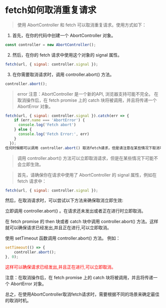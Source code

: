 # fetch如何取消重复请求
> 使用 AbortController 和 fetch 可以取消重复请求。使用方式如下：

1. 首先，在你的代码中创建一个 AbortController 对象。

```js
const controller = new AbortController();
```

2. 然后，在你的 fetch 请求中使用这个对象的 signal 属性。
```js
fetch(url, { signal: controller.signal });
```
3. 在你需要取消请求时，调用 controller.abort() 方法。
```js
controller.abort();

```
> error 注意：AbortController 是一个新的API, 浏览器支持可能不完全。
> 在取消操作后，在 fetch promise 上的 catch 块将被调用，并且将传递一个 AbortError 对象。
```js
fetch(url, { signal: controller.signal }).catch(err => {
    if (err.name === 'AbortError') {
      console.log('Fetch abort')
    } else {
      console.log('Fetch Error:', err)
    }
  });
任何时候都可以调用 controller.abort() 取消fetch请求，但是请注意在某些情况下取消可能不会立即生效。
```

> 调用 controller.abort() 方法可以立即取消请求，但是在某些情况下可能不会立即生效。

> 首先，请确保你在请求中使用了 AbortController 的 signal 属性，例如在 fetch 请求中：
```js
fetch(url, { signal: controller.signal });

```

然后，在取消请求时，可以尝试以下方法来确保取消立即生效:

立即调用 controller.abort() 。在请求还未发出或者正在进行时立即取消。

在 fetch promise 的 then 块或者 catch 块中调用 controller.abort() 方法。这样就可以确保请求已经发出,并且正在进行,可以立即取消。

使用 setTimeout 函数调用 controller.abort() 方法。 例如：

```js
setTimeout(() => {
    controller.abort();
}, 0);

```
<p style="color: red;">
    这样可以确保请求已经发出,并且正在进行,可以立即取消。

注意：在取消操作后，在 fetch promise 上的 catch 块将被调用，并且将传递一个 AbortError 对象。

总之，在使用AbortController取消fetch请求时，需要根据不同的场景来确定最佳的取消时机。
</p>
